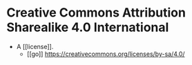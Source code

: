 # Creative Commons Attribution Sharealike 4.0 International

- A [[license]].
  - [[go]] https://creativecommons.org/licenses/by-sa/4.0/

